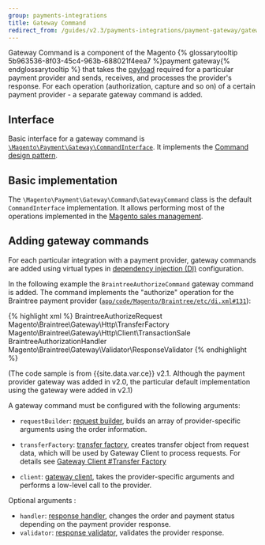 ```yaml
---
group: payments-integrations
title: Gateway Command
redirect_from: /guides/v2.3/payments-integrations/payment-gateway/gateway-command.html
---
```


Gateway Command is a component of the Magento {% glossarytooltip 5b963536-8f03-45c4-963b-688021f4eea7 %}payment gateway{% endglossarytooltip %} that takes the [payload]({{page.baseurl}}/payment-integration/gateway.html#terms) required for a particular payment provider and sends, receives, and processes the provider's response. 
For each operation (authorization, capture and so on) of a certain payment provider - a separate gateway command is added.

## Interface

Basic interface for a gateway command is [`\Magento\Payment\Gateway\CommandInterface`]({{site.mage2000url}}app/code/Magento/Payment/Gateway/CommandInterface.php). It implements the [Command design pattern](http://designpatternsphp.readthedocs.io/en/latest/Behavioral/Command/README.html).

## Basic implementation

The `\Magento\Payment\Gateway\Command\GatewayCommand` class is the default `CommandInterface` implementation. It allows performing most of the operations implemented in the [Magento sales management]({{page.baseurl}}/payment-integration/gateway.html#terms).

## Adding gateway commands

For each particular integration with a payment provider, gateway commands are added using virtual types in [dependency injection (DI)]({{page.baseurl}}/extension-development/core-concepts/dependency-injection.html) configuration.

In the following example the `BraintreeAuthorizeCommand` gateway command is added. The command implements the "authorize" operation for the Braintree payment provider ([`app/code/Magento/Braintree/etc/di.xml#131`]({{site.mage2100url}}app/code/Magento/Braintree/etc/di.xml#L131)):

{% highlight xml %}
<virtualType name="BraintreeAuthorizeCommand" type="Magento\Payment\Gateway\Command\GatewayCommand">
    <arguments>
        <argument name="requestBuilder" xsi:type="object">BraintreeAuthorizeRequest</argument>
        <argument name="transferFactory" xsi:type="object">Magento\\Braintree\\Gateway\\Http\\TransferFactory</argument>
        <argument name="client" xsi:type="object">Magento\\Braintree\\Gateway\\Http\\Client\\TransactionSale</argument>
        <argument name="handler" xsi:type="object">BraintreeAuthorizationHandler</argument>
        <argument name="validator" xsi:type="object">Magento\\Braintree\\Gateway\\Validator\\ResponseValidator</argument>
    </arguments>
</virtualType>
{% endhighlight %}

(The code sample is from {{site.data.var.ce}} v2.1. Although the payment provider gateway was added in v2.0, the particular default implementation using the gateway were added in v2.1)

A gateway command must be configured with the following arguments:

* `requestBuilder`: [request builder]({{page.baseurl}}/payment-integration/gateway/request-builder.html), builds an array of provider-specific arguments using the order information. 

* `transferFactory`: [transfer factory]({{page.baseurl}}/payment-integration/gateway/client.html#transfer_factory), creates transfer object from request data, which will be used by Gateway Client to process requests. For details see [Gateway Client #Transfer Factory]({{page.baseurl}}/payment-integration/gateway/client.html#transfer_factory)

* `client`: [gateway client]({{page.baseurl}}/payment-integration/gateway/client.html), takes the provider-specific arguments and performs a low-level call to the provider.

Optional arguments :

* `handler`: [response handler]({{page.baseurl}}/payment-integration/gateway/response-handler.html), changes the order and payment status depending on the payment provider response. 
* `validator`: [response validator]({{page.baseurl}}/payment-integration/gateway/response-validator.html), validates the provider response. 

